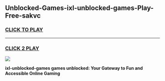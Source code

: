 
## Unblocked-Games-ixl-unblocked-games-Play-Free-sakvc
<h3>
<a href="https://premium76.site?title=ixl-unblocked-games&ref=10A">CLICK TO PLAY</a></h3>
<hr>

<h3>
<a href="https://premium76.site?title=ixl-unblocked-games&ref=10A">CLICK 2 PLAY</a>
  
</h3>

<a href="https://premium76.site?title=ixl-unblocked-games&ref=10A"><img src="https://clearcache.store/games.png"></a>


**ixl-unblocked-games games unblocked: Your Gateway to Fun and Accessible Online Gaming**
